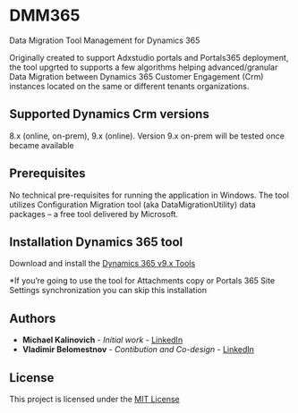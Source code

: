 # DMM365
Data Migration Tool Management for Dynamics 365

Originally created to support Adxstudio portals and Portals365 deployment, the tool upgrted to supports a few algorithms helping  advanced/granular Data Migration  between Dynamics 365 Customer Engagement (Crm) instances located on the same or different tenants organizations.


## Supported Dynamics Crm versions

8.x (online, on-prem), 9.x (online). Version 9.x on-prem will be tested once became available

## Prerequisites

No technical pre-requisites for running the application in Windows.
The tool utilizes Configuration Migration tool (aka DataMigrationUtility) data 
packages – a free tool delivered by Microsoft.

## Installation Dynamics 365 tool

Download and install the [Dynamics 365 v9.x Tools](https://docs.microsoft.com/en-us/dynamics365/customer-engagement/developer/download-tools-nuget)
    
 *If you’re going to use the tool for Attachments copy or Portals 365 Site Settings synchronization you can skip this installation
    
## Authors

* **Michael Kalinovich** - *Initial work* - [LinkedIn](https://www.linkedin.com/in/michael-kalinovich-b6743a23/)
* **Vladimir Belomestnov** - *Contibution and Co-design* - [LinkedIn](https://www.linkedin.com/in/albiloca/)

## License

This project is licensed under the [MIT License](https://opensource.org/licenses/MIT) 


